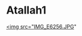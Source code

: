 # Atallah1
<a href="https://www.tiktok.com/@ia_di8"><img src="[IMG_E6256.JPG](https://github.com/Atallah88/Atallah1/blob/main/download.png?raw=true)"</a>
